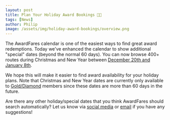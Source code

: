 ```yaml
---
layout: post
title: Plan Your Holiday Award Bookings 🎄🎊
tags: [News]
author: Philip
image: /assets/img/holiday-award-bookings/overview.png
---
```


The AwardFares calendar is one of the easiest ways to find great award redemptions. Today we've enhanced the calendar to show additional "special" dates (beyond the normal 60 days). You can now browse 400+ routes during Christmas and New Year between [December 20th and January 8th](https://awardfares.com/search?..2019-12-20:2020-01-08).

We hope this will make it easier to find award availability for your holiday plans. Note that Christmas and New Year dates are currently only available to [Gold/Diamond](https://awardfares.com/pricing) members since these dates are more than 60 days in the future.

Are there any other holiday/special dates that you think AwardFares should search automatically? Let us know via [social media](#sm) or [email](https://awardfares.com/help) if you have any suggestions!
